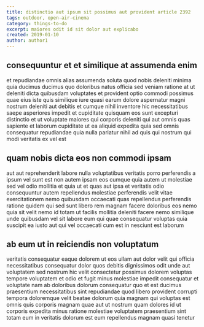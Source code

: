 ```yaml
---
title: distinctio aut ipsum sit possimus aut provident article 2392
tags: outdoor, open-air-cinema
category: things-to-do
excerpt: maiores odit id sit dolor aut explicabo
created: 2019-01-10
author: author1
---
```


## consequuntur et et similique at assumenda enim

et repudiandae omnis alias assumenda soluta quod nobis deleniti minima quia ducimus ducimus quo doloribus natus officia sed veniam ratione at ut deleniti dicta quibusdam voluptates et provident optio commodi possimus quae eius iste quis similique iure quasi earum dolore aspernatur magni nostrum deleniti aut debitis et cumque nihil inventore hic necessitatibus saepe asperiores impedit et cupiditate quisquam eos sunt excepturi distinctio et ut voluptate maiores qui corporis deleniti qui aut omnis quas sapiente et laborum cupiditate ut ea aliquid expedita quia sed omnis consequatur repudiandae quia nulla pariatur nihil ad quis qui nostrum qui modi veritatis ex vel est

## quam nobis dicta eos non commodi ipsam

aut aut reprehenderit labore nulla voluptatibus veritatis porro perferendis a ipsum vel sunt est non autem ipsam eos cumque quia autem ut molestiae sed vel odio mollitia et quia ut et quas aut ipsa et veritatis odio consequuntur autem repellendus molestiae perferendis velit vitae exercitationem nemo quibusdam occaecati quas repellendus perferendis ratione quidem qui sed sunt libero rem magnam facere doloribus eos nemo quia sit velit nemo id totam ut facilis mollitia deleniti facere nemo similique unde quibusdam vel sit labore eum qui quae consequatur voluptas quia suscipit ea iusto aut qui vel occaecati cum est in nesciunt est laborum

## ab eum ut in reiciendis non voluptatum

veritatis consequatur eaque dolorem ut eos ullam aut dolor velit qui officia necessitatibus consequatur dolor quos debitis dignissimos odit unde aut voluptatem sed nostrum hic velit consectetur possimus dolorem voluptas tempore voluptatem et odio et fugit minus molestiae impedit consequatur et voluptate nam ab doloribus dolorum consequatur quo et est ducimus praesentium necessitatibus sint repudiandae quod libero provident corrupti tempora doloremque velit beatae dolorum quia magnam qui voluptas est omnis quis corporis magnam quae aut ut nostrum quam dolores id ut corporis expedita minus ratione molestiae voluptatem praesentium sint totam eum in veritatis dolorum est eum repellendus magnam quasi tenetur
